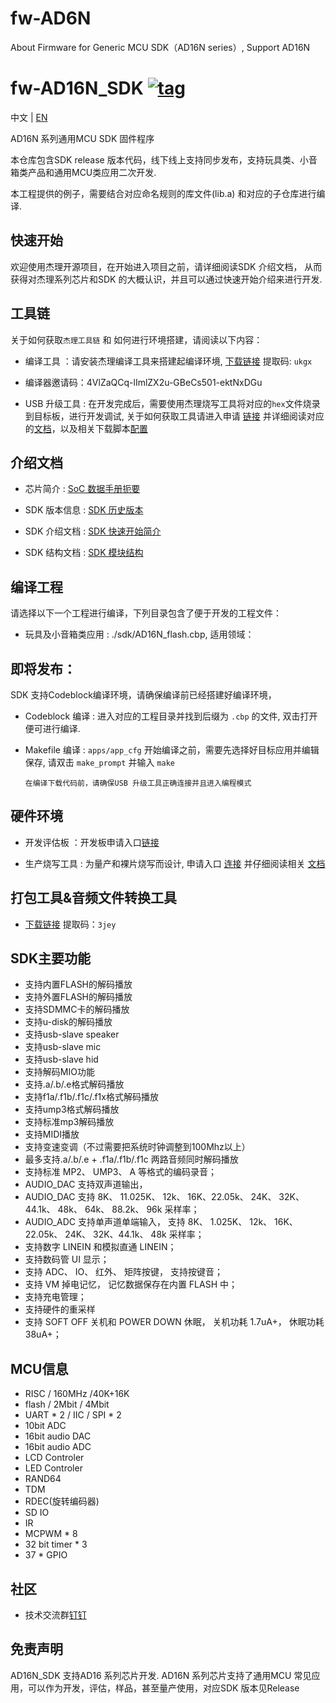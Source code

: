# fw-AD6N
About Firmware for Generic MCU SDK（AD16N series）, Support AD16N

[tag download]:https://github.com/Jieli-Tech/fw-AD16N/tags
[tag_badgen]:https://img.shields.io/github/v/tag/Jieli-Tech/fw-AD16N?style=plastic&labelColor=ffffff&color=informational&label=Tag&

# fw-AD16N_SDK   [![tag][tag_badgen]][tag download]

中文 | [EN](./README-en.md)

AD16N 系列通用MCU SDK 固件程序

本仓库包含SDK release 版本代码，线下线上支持同步发布，支持玩具类、小音箱类产品和通用MCU类应用二次开发.

本工程提供的例子，需要结合对应命名规则的库文件(lib.a) 和对应的子仓库进行编译.

快速开始
------------

欢迎使用杰理开源项目，在开始进入项目之前，请详细阅读SDK 介绍文档，
从而获得对杰理系列芯片和SDK 的大概认识，并且可以通过快速开始介绍来进行开发.

工具链
------------

关于如何获取`杰理工具链` 和 如何进行环境搭建，请阅读以下内容：

* 编译工具 ：请安装杰理编译工具来搭建起编译环境, [下载链接](https://pan.baidu.com/s/1f5pK7ZaBNnvbflD-7R22zA) 提取码: `ukgx`
* 编译器邀请码：4VlZaQCq-lImlZX2u-GBeCs501-ektNxDGu

* USB 升级工具 : 在开发完成后，需要使用杰理烧写工具将对应的`hex`文件烧录到目标板，进行开发调试, 关于如何获取工具请进入申请 [链接](https://item.taobao.com/item.htm?spm=a1z10.1-c-s.w4004-22883854875.5.504d246bXKwyeH&id=620295020803) 并详细阅读对应的[文档](doc/stuff/usb%20updater.pdf)，以及相关下载脚本[配置](doc/stuff/ISD_CONFIG.INI配置文件说明.pdf)

介绍文档
------------

* 芯片简介 : [SoC 数据手册扼要](./doc)

* SDK 版本信息 : [SDK 历史版本](doc/AD16N_FLASH_SDK_发布版本信息.pdf)

* SDK 介绍文档 : [SDK 快速开始简介](./doc/AD16N_SDK手册_V1.1.pdf)

* SDK 结构文档 : [SDK 模块结构](./doc/)

编译工程
-------------
请选择以下一个工程进行编译，下列目录包含了便于开发的工程文件：

* 玩具及小音箱类应用 : ./sdk/AD16N_flash.cbp, 适用领域：


即将发布：
------------

SDK 支持Codeblock编译环境，请确保编译前已经搭建好编译环境，

* Codeblock 编译 : 进入对应的工程目录并找到后缀为 `.cbp` 的文件, 双击打开便可进行编译.

* Makefile 编译 : `apps/app_cfg` 开始编译之前，需要先选择好目标应用并编辑保存, 请双击 `make_prompt` 并输入 `make`

  `在编译下载代码前，请确保USB 升级工具正确连接并且进入编程模式`
  

硬件环境
-------------

* 开发评估板 ：开发板申请入口[链接](https://shop321455197.taobao.com/?spm=a230r.7195193.1997079397.2.2a6d391d3n5udo)

* 生产烧写工具 : 为量产和裸片烧写而设计, 申请入口 [连接](https://item.taobao.com/item.htm?spm=a1z10.1-c-s.w4004-22883854875.8.504d246bXKwyeH&id=620941819219) 并仔细阅读相关 [文档](./doc/stuff/烧写器使用说明文档.pdf)
  
打包工具&音频文件转换工具
-------------

* [下载链接](https://pan.baidu.com/s/1ajzBF4BFeiRFpDF558ER9w#list/path=%2F) 提取码：`3jey` 

SDK主要功能
-------------
* 支持内置FLASH的解码播放
* 支持外置FLASH的解码播放
* 支持SDMMC卡的解码播放
* 支持u-disk的解码播放
* 支持usb-slave speaker
* 支持usb-slave mic
* 支持usb-slave hid 
* 支持解码MIO功能
* 支持.a/.b/.e格式解码播放
* 支持f1a/.f1b/.f1c/.f1x格式解码播放
* 支持ump3格式解码播放
* 支持标准mp3解码播放
* 支持MIDI播放
* 支持变速变调（不过需要把系统时钟调整到100Mhz以上）
* 最多支持.a/.b/.e + .f1a/.f1b/.f1c 两路音频同时解码播放
* 支持标准 MP2、 UMP3、 A 等格式的编码录音；
* AUDIO_DAC 支持双声道输出， 
* AUDIO_DAC 支持 8K、 11.025K、 12k、 16K、22.05k、 24K、 32K、 44.1k、 48k、 64k、 88.2k、 96k 采样率；
* AUDIO_ADC 支持单声道单端输入， 支持 8K、 1.025K、 12k、 16K、 22.05k、 24K、 32K、44.1k、 48k 采样率；
* 支持数字 LINEIN 和模拟直通 LINEIN；
* 支持数码管 UI 显示；
* 支持 ADC、 IO、 红外、 矩阵按键， 支持按键音；
* 支持 VM 掉电记忆， 记忆数据保存在内置 FLASH 中；
* 支持充电管理；
* 支持硬件的重采样
* 支持 SOFT OFF 关机和 POWER DOWN 休眠， 关机功耗 1.7uA+， 休眠功耗 38uA+；

MCU信息
-------------
* RISC / 160MHz /40K+16K
* flash / 2Mbit / 4Mbit
* UART * 2 / IIC / SPI * 2
* 10bit ADC
* 16bit audio DAC
* 16bit audio ADC
* LCD Controler
* LED Controler
* RAND64
* TDM
* RDEC(旋转编码器)
* SD IO
* IR
* MCPWM * 8
* 32 bit timer * 3
* 37 * GPIO

社区
--------------

* 技术交流群[钉钉](./doc/stuff/dingtalk.jpg)


免责声明
------------

AD16N_SDK 支持AD16 系列芯片开发.
AD16N 系列芯片支持了通用MCU 常见应用，可以作为开发，评估，样品，甚至量产使用，对应SDK 版本见Release
